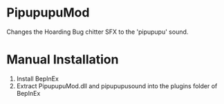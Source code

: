 # PipupupuMod
Changes the Hoarding Bug chitter SFX to the 'pipupupu' sound.
# Manual Installation
1. Install BepInEx
2. Extract PipupupuMod.dll and pipupupusound into the plugins folder of BepInEx
